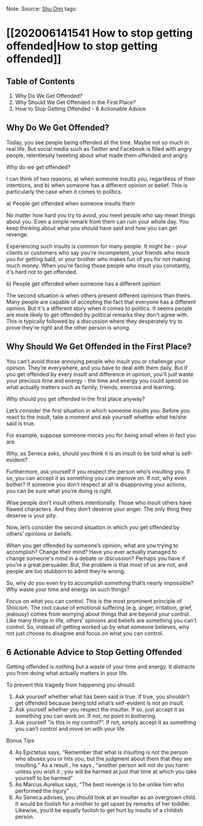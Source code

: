 Note:
Source: [Shu Omi](https://www.shuomi.me/blog/how-to-stop-getting-offended-6-actionable-advice)
tags: 

# [[202006141541 How to stop getting offended|How to stop getting offended]]

## Table of Contents
1.  Why Do We Get Offended?
2.  Why Should We Get Offended in the First Place?
3.  How to Stop Getting Offended - 6 Actionable Advice

## Why Do We Get Offended?
Today, you see people being offended all the time. Maybe not so much in real life. But social media such as Twitter and Facebook is filled with angry people, relentlessly tweeting about what made them offended and angry.  

Why do we get offended?

  

I can think of two reasons; a) when someone insults you, regardless of their intentions, and b) when someone has a different opinion or belief. This is particularly the case when it comes to politics.

  

a) People get offended when someone insults them

  

No matter how hard you try to avoid, you meet people who say mean things about you. Even a simple remark from them can ruin your whole day. You keep thinking about what you should have said and how you can get revenge.  

  

Experiencing such insults is common for many people. It might be - your clients or customers who say you're incompetent, your friends who mock you for getting bald, or your brother who makes fun of you for not making much money. When you're facing those people who insult you constantly, it's hard not to get offended.

  

b) People get offended when someone has a different opinion

  

The second situation is when others present different opinions than theirs. Many people are capable of accepting the fact that everyone has a different opinion. But it's a different story when it comes to politics. It seems people are more likely to get offended by political remarks they don't agree with. This is typically followed by a discussion where they desperately try to prove they're right and the other person is wrong.

  

## Why Should We Get Offended in the First Place?

You can’t avoid those annoying people who insult you or challenge your opinion. They’re everywhere, and you have to deal with them daily. But if you get offended by every insult and difference in opinion, you’ll just waste your precious time and energy - the time and energy you could spend on what actually matters such as family, friends, exercise and learning.

  

Why should you get offended in the first place anyway?

  

Let’s consider the first situation in which someone insults you. Before you react to the insult, take a moment and ask yourself whether what he/she said is true.

  

For example, suppose someone mocks you for being small when in fact you are.

  

Why, as Seneca asks, should you think it is an insult to be told what is self-evident?

  

Furthermore, ask yourself if you respect the person who’s insulting you. If so, you can accept it as something you can improve on. If not, why even bother? If someone you don’t respect at all is disapproving your actions, you can be sure what you’re doing is right.

  

Wise people don’t insult others intentionally. Those who insult others have flawed characters. And they don’t deserve your anger. The only thing they deserve is your pity.  
  

Now, let’s consider the second situation in which you get offended by others’ opinions or beliefs.  
  

When you get offended by someone’s opinion, what are you trying to accomplish? Change their mind? Have you ever actually managed to change someone's mind in a debate or discussion? Perhaps you have if you’re a great persuader. But, the problem is that most of us are not, and people are too stubborn to admit they’re wrong.  
  
So, why do you even try to accomplish something that’s nearly impossible? Why waste your time and energy on such things?

  

Focus on what you can control. This is the most prominent principle of Stoicism. The root cause of emotional suffering (e.g. anger, irritation, grief, jealousy) comes from worrying about things that are beyond your control. Like many things in life, others’ opinions and beliefs are something you can’t control. So, instead of getting worked up by what someone believes, why not just choose to disagree and focus on what you can control.

  

## 6 Actionable Advice to Stop Getting Offended

Getting offended is nothing but a waste of your time and energy. It distracts you from doing what actually matters in your life.

  

To prevent this tragedy from happening you should:

1.  Ask yourself whether what has been said is true. If true, you shouldn’t get offended because being told what’s self-evident is not an insult.
2.  Ask yourself whether you respect the insulter. If so, just accept it as something you can work on. If not, no point in bothering.
3.  Ask yourself “is this in my control?”. If not, simply accept it as something you can’t control and move on with your life.


Bonus Tips

4.  As Epictetus says, “Remember that what is insulting is not the person who abuses you or hits you, but the judgment about them that they are insulting.” As a result , he says , “another person will not do you harm unless you wish it ; you will be harmed at just that time at which you take yourself to be harmed”
5.  As Marcus Aurelius says, “The best revenge is to be unlike him who performed the injury”
6.  As Seneca advises, you should look at an insulter as an overgrown child. It would be foolish for a mother to get upset by remarks of her toddler. Likewise, you’d be equally foolish to get hurt by insults of a childish person.